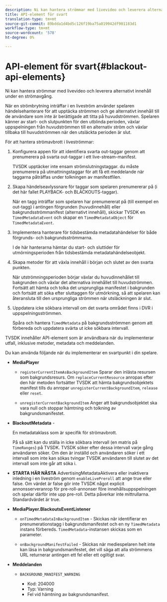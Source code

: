 ```yaml
---
description: Ni kan hantera strömmar med livevideo och leverera alternativt innehåll under en strömavgång.
title: API-element för svart
translation-type: tm+mt
source-git-commit: 89bdda1d4bd5c126f19ba75a819942df901183d1
workflow-type: tm+mt
source-wordcount: '578'
ht-degree: 0%

---
```



# API-element för svart{#blackout-api-elements}

Ni kan hantera strömmar med livevideo och leverera alternativt innehåll under en strömavgång.

När en strömbrytning inträffar i en liveström använder spelaren händelsehanterare för att upptäcka strömmen och ge alternativt innehåll till de användare som inte är berättigade att titta på huvudströmmen. Spelaren känner av start- och slutpunkten för den utblinda perioden, växlar uppspelningen från huvudströmmen till en alternativ ström och växlar tillbaka till huvudströmmen när den utsläckta perioden är slut.

För att hantera strömavbrott i liveströmmar:

1. Konfigurera appen för att identifiera svarta out-taggar genom att prenumerera på svarta out-taggar i ett live-stream-manifest.

   TVSDK upptäcker inte ensam strömslutningstaggar. du måste prenumerera på utmattningstaggar för att få ett meddelande när taggarna påträffas under tolkningen av manifestfilen.
1. Skapa händelseavlyssnare för taggar som spelaren prenumererar på (i det här fallet PLAYBACK- och BLACKOUTS-taggar).

   När en tagg inträffar som spelaren har prenumererat på (till exempel en out-tagg) i antingen förgrunden (huvudinnehåll) eller bakgrundsströmmanifest (alternativt innehåll), skickar TVSDK en `TimedMetadataEvent` och skapar en `TimedMetadataObject` för `TimedMetadataEvent`.

1. Implementera hanterare för tidsbestämda metadatahändelser för både förgrunds- och bakgrundsströmmarna.

   I de här hanterarna hämtar du start- och sluttider för utmörningsperioden från tidsbestämda metadatahändelseobjekt.
1. Skapa metoder för att växla innehåll i början och slutet av den svarta punkten.

   När utströmningsperioden börjar växlar du huvudinnehållet till bakgrunden och växlar det alternativa innehållet till huvudströmmen. Fortsätt att hämta och tolka det ursprungliga manifestet i bakgrunden och fortsätt att söka efter sluttaggen för utmörkning, så att spelaren kan återansluta till den ursprungliga strömmen när utsläckningen är slut.
1. Uppdatera icke sökbara intervall om det svarta området finns i DVR i uppspelningsströmmen.

   Spåra och hantera `TimedMetadata` på bakgrundsströmmen genom att förbereda och uppdatera svärta ut icke sökbara intervall.

TVSDK innehåller API-element som är användbara när du implementerar utfall, inklusive metoder, metadata och meddelanden.

Du kan använda följande när du implementerar en svartpunkt i din spelare.

* **MediaPlayer**

   * `registerCurrentItemAsBackgroundItem` Sparar den inlästa resursen som bakgrundsresurs. Om `replaceCurrentResource` anropas efter den här metoden fortsätter TVSDK att hämta bakgrundsobjektets manifest tills du anropar `unregisterCurrentBackgroundItem`, `release` eller `reset`.

   * `unregisterCurrentBackgroundItem` Anger att bakgrundsobjektet ska vara null och stoppar hämtning och tolkning av bakgrundsmanifestet.

* **BlackoutMetadata** -

   En metadataklass som är specifik för strömavbrott.

   På så sätt kan du ställa in icke sökbara intervall (en matris på `TimeRanges`) på TVSDK. TVSDK söker efter dessa intervall varje gång användaren söker. Om den är inställd och användaren söker i ett intervall som inte kan sökas tvingar TVSDK användaren till slutet av det intervall som inte går att söka i.

* **STARTA HÄR NÄSTA** AdvertisingMetadataAktivera eller inaktivera inledning i en liveström genom  `enableLivePreroll` att ange true eller false. Om värdet är false gör inte TVSDK något explicit annonsserveranrop för pre-roll-annonser före innehållsuppspelningen och spelar därför inte upp pre-roll. Detta påverkar inte mittrullarna. Standardvärdet är true.

* **MediaPlayer.BlackoutsEventListener**

   * `onTimedMetadataInBackgroundItem` - Skickas när identifierar en prenumerationstagg i bakgrundsmanifestet och en ny  `TimedMetadata` instans förbereds. `TimedMetadata`-instansen skickas som en parameter.

   * `onBackgroundManifestFailed` - Skickas när mediespelaren helt inte kan läsa in bakgrundsmanifestet, det vill säga att alla strömmens URL returnerar antingen ett fel eller ett ogiltigt svar.

* **Meddelanden**

   * `BACKGROUND_MANIFEST_WARNING`

      * Kod: 204000
      * Typ: Varning
      * Fel vid hämtning av bakgrundsmanifest.